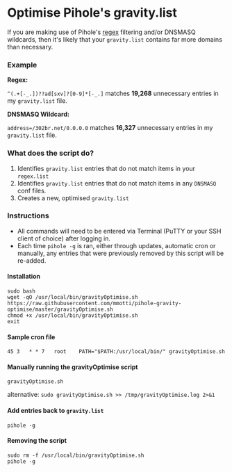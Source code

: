# Optimise Pihole's gravity.list

If you are making use of Pihole's [regex](https://github.com/mmotti/pihole-regex) filtering and/or DNSMASQ wildcards, then it's likely that your `gravity.list` contains far more domains than necessary.

### Example

**Regex:**

`^(.+[-_.])??ad[sxv]?[0-9]*[-_.]` matches **19,268** unnecessary entries in my `gravity.list` file.

**DNSMASQ Wildcard:**

`address=/302br.net/0.0.0.0` matches **16,327** unnecessary entries in my `gravity.list` file.

### What does the script do?
1. Identifies `gravity.list` entries that do not match items in your `regex.list`
1. Identifies `gravity.list` entries that do not match items in any `DNSMASQ` conf files.
1. Creates a new, optimised `gravity.list`



### Instructions
* All commands will need to be entered via Terminal (PuTTY or your SSH client of choice) after logging in. 
* Each time `pihole -g` is ran, either through updates, automatic cron or manually, any entries that were previously removed by this script will be re-added.

#### Installation
```
sudo bash
wget -qO /usr/local/bin/gravityOptimise.sh https://raw.githubusercontent.com/mmotti/pihole-gravity-optimise/master/gravityOptimise.sh
chmod +x /usr/local/bin/gravityOptimise.sh
exit
```

#### Sample cron file
`45 3   * * 7   root    PATH="$PATH:/usr/local/bin/" gravityOptimise.sh`

#### Manually running the gravityOptimise script
`gravityOptimise.sh`

alternative:
`sudo gravityOptimise.sh >> /tmp/gravityOptimise.log 2>&1`

#### Add entries back to `gravity.list`
`pihole -g`

#### Removing the script
```
sudo rm -f /usr/local/bin/gravityOptimise.sh
pihole -g
```